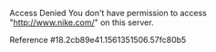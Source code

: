 Access Denied You don't have permission to access "http://www.nike.com/" on this server.

Reference #18.2cb89e41.1561351506.57fc80b5